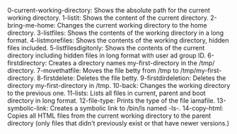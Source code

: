 0-current-working-directory: Shows the absolute path for the current working directory.
1-listit: Shows the content of the current directory.
2-bring-me-home: Changes the current working directory to the home directory.
3-listfiles: Shows the contents of the working directory in a long format.
4-listmorefiles: Shows the contents of the working directory, hidden files included.
5-listfilesdigitonly: Shows the contents of the current directory including hidden files in long format with user ad group ID.
6-firstdirectory: Creates a directory names my-first-directory in the /tmp/ directory.
7-movethatfile: Moves the file betty from /tmp to /tmp/my-first-directory.
8-firstdelete: Deletes the file betty.
9-firstdirdeletion: Deletes the directory my-first-directory in /tmp.
10-back: Changes the working directory to the previous one.
11-lists: Lists all files in current, parent and boot directory in long format.
12-file-type: Prints the type of the file iamafile.
13-symbolic-link: Creates a symbolic link to /bin/ls named -ls-.
14-copy-html: Copies all HTML files from the current working directory to the parent directory (only files that didn't previously exist or that have newer versions.)
